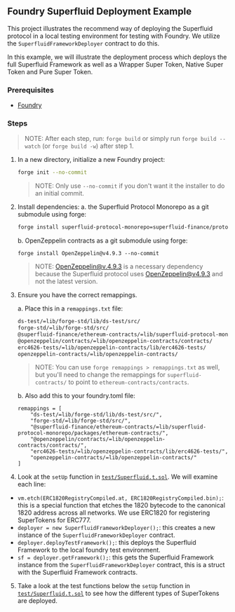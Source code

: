## Foundry Superfluid Deployment Example

This project illustrates the recommend way of deploying the Superfluid protocol in a local testing environment for testing with Foundry. We utilize the `SuperfluidFrameworkDeployer` contract to do this.

In this example, we will illustrate the deployment process which deploys the full Superfluid Framework as well as a Wrapper Super Token, Native Super Token and Pure Super Token.

### Prerequisites

- [Foundry](https://book.getfoundry.sh/getting-started/installation)

### Steps

> NOTE: After each step, run: `forge build` or simply run `forge build --watch` (or `forge build -w`) after step 1.

1. In a new directory, initialize a new Foundry project:

    ```bash
    forge init --no-commit
    ```
    > NOTE: Only use `--no-commit` if you don't want it the installer to do an initial commit.

2. Install dependencies:
    a. the Superfluid Protocol Monorepo as a git submodule using forge:
    ```bash
    forge install superfluid-protocol-monorepo=superfluid-finance/protocol-monorepo@dev --no-commit
    ```
    b. OpenZeppelin contracts as a git submodule using forge:
    ```
    forge install OpenZeppelin@v4.9.3 --no-commit
    ```
    
    > NOTE: OpenZeppelin@v.4.9.3 is a necessary dependency because the Superfluid protocol uses OpenZeppelin@v4.9.3 and not the latest version.

3. Ensure you have the correct remappings.

    a. Place this in a `remappings.txt` file:
    ```bash
    ds-test/=lib/forge-std/lib/ds-test/src/
    forge-std/=lib/forge-std/src/
    @superfluid-finance/ethereum-contracts/=lib/superfluid-protocol-monorepo/packages/ethereum-contracts/
    @openzeppelin/contracts/=lib/openzeppelin-contracts/contracts/
    erc4626-tests/=lib/openzeppelin-contracts/lib/erc4626-tests/
    openzeppelin-contracts/=lib/openzeppelin-contracts/
    ```
    > NOTE: You can use `forge remappings > remappings.txt` as well, but you'll need to change the remappings for `superfluid-contracts/` to point to `ethereum-contracts/contracts`.

    b. Also add this to your foundry.toml file:
    ```
    remappings = [
        "ds-test/=lib/forge-std/lib/ds-test/src/",
        "forge-std/=lib/forge-std/src/",
        "@superfluid-finance/ethereum-contracts/=lib/superfluid-protocol-monorepo/packages/ethereum-contracts/",
        "@openzeppelin/contracts/=lib/openzeppelin-contracts/contracts/",
        "erc4626-tests/=lib/openzeppelin-contracts/lib/erc4626-tests/",
        "openzeppelin-contracts/=lib/openzeppelin-contracts/"
    ]
    ```

4. Look at the `setUp` function in [`test/Superfluid.t.sol`](test/Superfluid.t.sol). We will examine each line:

- `vm.etch(ERC1820RegistryCompiled.at, ERC1820RegistryCompiled.bin);`: this is a special function that etches the 1820 bytecode to the canonical 1820 address across all networks. We use ERC1820 for registering SuperTokens for ERC777.
- `deployer = new SuperfluidFrameworkDeployer();`: this creates a new instance of the `SuperfluidFrameworkDeployer` contract.
- `deployer.deployTestFramework();`: this deploys the Superfluid Framework to the local foundry test environment.
- `sf = deployer.getFramework();`: this gets the Superfluid Framework instance from the `SuperfluidFrameworkDeployer` contract, this is a struct with the Superfluid Framework contracts.

5. Take a look at the test functions below the `setUp` function in [`test/Superfluid.t.sol`](test/Superfluid.t.sol) to see how the different types of SuperTokens are deployed.